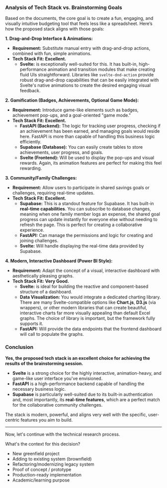 ### Analysis of Tech Stack vs. Brainstorming Goals

Based on the documents, the core goal is to create a fun, engaging, and visually intuitive budgeting tool that feels less like a spreadsheet. Here’s how the proposed stack aligns with those goals:

**1. Drag-and-Drop Interface & Animations:**
*   **Requirement:** Substitute manual entry with drag-and-drop actions, combined with fun, simple animations.
*   **Tech Stack Fit:** **Excellent.**
    *   **Svelte:** is exceptionally well-suited for this. It has built-in, high-performance animation and transition modules that make creating fluid UIs straightforward. Libraries like `svelte-dnd-action` provide robust drag-and-drop capabilities that can be easily integrated with Svelte's native animations to create the desired engaging visual feedback.

**2. Gamification (Badges, Achievements, Optional Game Mode):**
*   **Requirement:** Introduce game-like elements such as badges, achievement pop-ups, and a goal-oriented "game mode."
*   **Tech Stack Fit:** **Excellent.**
    *   **FastAPI (Backend):** The logic for tracking user progress, checking if an achievement has been earned, and managing goals would reside here. FastAPI is more than capable of handling this business logic efficiently.
    *   **Supabase (Database):** You can easily create tables to store achievements, user progress, and goals.
    *   **Svelte (Frontend):** Will be used to display the pop-ups and visual rewards. Again, its animation features are perfect for making this feel rewarding.

**3. Community/Family Challenges:**
*   **Requirement:** Allow users to participate in shared savings goals or challenges, requiring real-time updates.
*   **Tech Stack Fit:** **Excellent.**
    *   **Supabase:** This is a standout feature for Supabase. It has built-in **real-time capabilities**. You can subscribe to database changes, meaning when one family member logs an expense, the shared goal progress can update instantly for everyone else without needing to refresh the page. This is perfect for creating a collaborative experience.
    *   **FastAPI:** Can manage the permissions and logic for creating and joining challenges.
    *   **Svelte:** Will handle displaying the real-time data provided by Supabase.

**4. Modern, Interactive Dashboard (Power BI Style):**
*   **Requirement:** Adapt the concept of a visual, interactive dashboard with aesthetically pleasing graphs.
*   **Tech Stack Fit:** **Very Good.**
    *   **Svelte:** is ideal for building the reactive and component-based structure of a dashboard.
    *   **Data Visualization:** You would integrate a dedicated charting library. There are many Svelte-compatible options like **Chart.js**, **D3.js** (via wrappers), or other modern libraries that can create beautiful, interactive charts far more visually appealing than default Excel graphs. The choice of library is important, but the framework fully supports it.
    *   **FastAPI:** Will provide the data endpoints that the frontend dashboard will call to populate the graphs.

### **Conclusion**

**Yes, the proposed tech stack is an excellent choice for achieving the results of the brainstorming session.**

*   **Svelte** is a strong choice for the highly interactive, animation-heavy, and game-like user interface you've envisioned.
*   **FastAPI** is a high-performance backend capable of handling the necessary business logic.
*   **Supabase** is particularly well-suited due to its built-in authentication and, most importantly, its **real-time features**, which are a perfect match for the collaborative community challenges.

The stack is modern, powerful, and aligns very well with the specific, user-centric features you aim to build.

---

Now, let's continue with the technical research process.

What's the context for this decision?

- New greenfield project
- Adding to existing system (brownfield)
- Refactoring/modernizing legacy system
- Proof of concept / prototype
- Production-ready implementation
- Academic/learning purpose